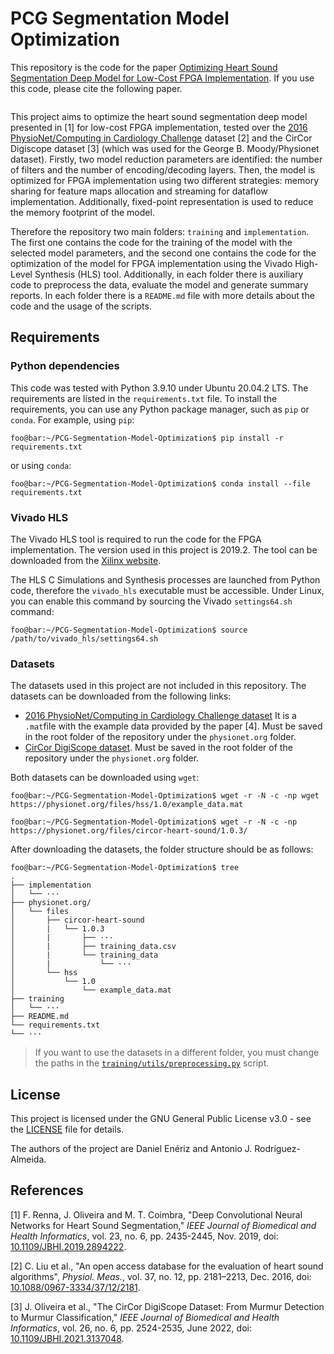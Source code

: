 # PCG Segmentation Model Optimization

This repository is the code for the paper [Optimizing Heart Sound Segmentation Deep Model for Low-Cost FPGA Implementation](). If you use this code, please cite the following paper.

```bibtext
```

This project aims to optimize the heart sound segmentation deep model presented in [1] for low-cost FPGA implementation, tested over the [2016 PhysioNet/Computing in Cardiology Challenge](https://moody-challenge.physionet.org/2016/) dataset [2] and the CirCor Digiscope dataset [3] (which was used for the George B. Moody/Physionet dataset). Firstly, two model reduction parameters are identified: the number of filters and the number of encoding/decoding layers. Then, the model is optimized for FPGA implementation using two different strategies: memory sharing for feature maps allocation and streaming for dataflow implementation. Additionally, fixed-point representation is used to reduce the memory footprint of the model.

Therefore the repository two main folders: `training` and `implementation`. The first one contains the code for the training of the model with the selected model parameters, and the second one contains the code for the optimization of the model for FPGA implementation using the Vivado High-Level Synthesis (HLS) tool. Additionally, in each folder there is auxiliary code to preprocess the data, evaluate the model and generate summary reports. In each folder there is a `README.md` file with more details about the code and the usage of the scripts.

## Requirements

### Python dependencies

This code was tested with Python 3.9.10 under Ubuntu 20.04.2 LTS. The requirements are listed in the `requirements.txt` file. To install the requirements, you can use any Python package manager, such as `pip` or `conda`. For example, using `pip`:

```console
foo@bar:~/PCG-Segmentation-Model-Optimization$ pip install -r requirements.txt
```

or using `conda`:

```console
foo@bar:~/PCG-Segmentation-Model-Optimization$ conda install --file requirements.txt
```

### Vivado HLS

The Vivado HLS tool is required to run the code for the FPGA implementation. The version used in this project is 2019.2. The tool can be downloaded from the [Xilinx website](https://www.xilinx.com/support/download/index.html/content/xilinx/en/downloadNav/vivado-design-tools/archive.html).

The HLS C Simulations and Synthesis processes are launched from Python code, therefore the `vivado_hls` executable must be accessible. Under Linux, you can enable this command by sourcing the Vivado `settings64.sh` command:

```console
foo@bar:~/PCG-Segmentation-Model-Optimization$ source /path/to/vivado_hls/settings64.sh
```

### Datasets

The datasets used in this project are not included in this repository. The datasets can be downloaded from the following links:
- [2016 PhysioNet/Computing in Cardiology Challenge dataset](https://physionet.org/content/hss/1.0/example_data.mat) It is a `.mat`file with the example data provided by the paper [4]. Must be saved in the root folder of the repository under the `physionet.org` folder.
- [CirCor DigiScope dataset](https://physionet.org/content/circor-heart-sound/1.0.3/). Must be saved in the root folder of the repository under the `physionet.org` folder.

Both datasets can be downloaded using `wget`:

```console
foo@bar:~/PCG-Segmentation-Model-Optimization$ wget -r -N -c -np wget https://physionet.org/files/hss/1.0/example_data.mat
```

```console
foo@bar:~/PCG-Segmentation-Model-Optimization$ wget -r -N -c -np https://physionet.org/files/circor-heart-sound/1.0.3/
```
After downloading the datasets, the folder structure should be as follows:
```console
foo@bar:~/PCG-Segmentation-Model-Optimization$ tree
.
├── implementation
│   └── ···
├── physionet.org/
│   └── files
│       ├── circor-heart-sound
│       |   └── 1.0.3
│       |       ├── ···
│       |       ├── training_data.csv
│       |       └── training_data
│       |           └── ···
│       └── hss
│           └── 1.0
│               └── example_data.mat
├── training
│   └── ···
├── README.md
└── requirements.txt
└── ···
```

> If you want to use the datasets in a different folder, you must change the paths in the [`training/utils/preprocessing.py`](training/utils/preprocessing.py) script.

## License

This project is licensed under the GNU General Public License v3.0 - see the [LICENSE](LICENSE) file for details.

The authors of the project are Daniel Enériz and Antonio J. Rodríguez-Almeida.

## References

[1] F. Renna, J. Oliveira and M. T. Coimbra, "Deep Convolutional Neural Networks for Heart Sound Segmentation," *IEEE Journal of Biomedical and Health Informatics*, vol. 23, no. 6, pp. 2435-2445, Nov. 2019, doi: [10.1109/JBHI.2019.2894222](https://doi.org/10.1109/JBHI.2019.2894222).

[2] C. Liu et al., "An open access database for the evaluation of heart sound algorithms", *Physiol. Meas.*, vol. 37, no. 12, pp. 2181–2213, Dec. 2016, doi: [10.1088/0967-3334/37/12/2181](https://doi.org/10.1088/0967-3334/37/12/2181).

[3] J. Oliveira et al., "The CirCor DigiScope Dataset: From Murmur Detection to Murmur Classification," *IEEE Journal of Biomedical and Health Informatics*, vol. 26, no. 6, pp. 2524-2535, June 2022, doi: [10.1109/JBHI.2021.3137048](https://doi.org/10.1109/JBHI.2021.3137048).
